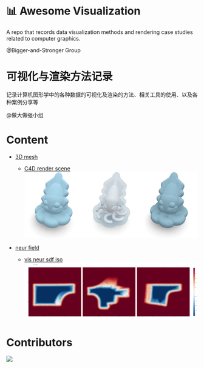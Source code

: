 # :bar_chart: Awesome Visualization

A repo that records data visualization methods and rendering case studies related to computer graphics.

@Bigger-and-Stronger Group

# 可视化与渲染方法记录

记录计算机图形学中的各种数据的可视化及渲染的方法、相关工具的使用、以及各种案例分享等

@做大做强小组

# Content

- [3D mesh](3D-mesh)
  - [C4D render scene](3D-mesh/C4D-render-scene)
    ![C4D render scene teaserfigure](3D-mesh/C4D-render-scene/.pic/teaserfigure.png)

- [neur field](neur-field)
  - [vis neur sdf iso](neur-field/vis-neur-sdf-iso)
    ![vis neur sdf iso](neur-field/vis-neur-sdf-iso/.assets/newplot.png)

 # Contributors

<a href="https://contributors-img.web.app/image?repo=Bigger-and-Stronger/awesome-visualization">
  <img src="https://contributors-img.web.app/image?repo=Bigger-and-Stronger/awesome-visualization"/>
</a>
